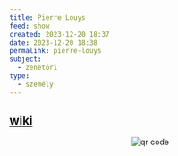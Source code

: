 ```yaml
---
title: Pierre Louys
feed: show
created: 2023-12-20 18:37
date: 2023-12-20 18:38
permalink: pierre-louys
subject:
  - zenetöri
type:
  - személy
---
```

## [wiki](https://www.wikiwand.com/hu/Pierre_Lou%C3%BFs)


<p style="text-align: center;"><img src="https://chart.googleapis.com/chart?cht=qr&chl=https://notes.andrasdenes.com/pierre-louys&chs=180x180&choe=UTF-8&chld=L|2" alt="qr code"></p>

 